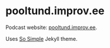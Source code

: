 # pooltund.improv.ee

Podcast website: [pooltund.improv.ee](https://pooltund.improv.ee).

Uses [So Simple](http://mmistakes.github.io/so-simple-theme/) Jekyll theme.
